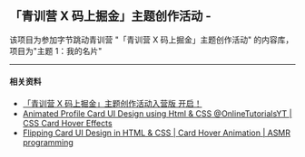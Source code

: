 ## 「青训营 X 码上掘金」主题创作活动 -

该项目为参加字节跳动青训营 "「青训营 X 码上掘金」主题创作活动" 的内容库，项目为"主题 1：我的名片"

---

#### 相关资料

* [「青训营 X 码上掘金」主题创作活动入营版 开启！](https://juejin.cn/post/7187753682421678137)
* [Animated Profile Card UI Design using Html & CSS @OnlineTutorialsYT | CSS Card Hover Effects](https://www.youtube.com/watch?v=daAVTmsMXeI)
* [Flipping Card UI Design in HTML & CSS | Card Hover Animation | ASMR programming](https://www.youtube.com/watch?v=20Qb7pNMv-4)